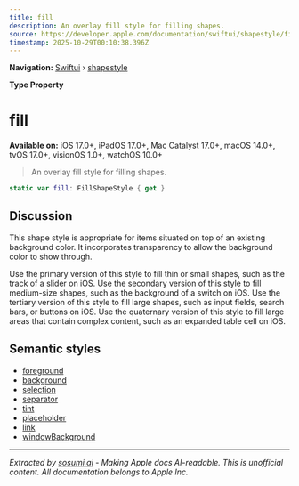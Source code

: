 ```yaml
---
title: fill
description: An overlay fill style for filling shapes.
source: https://developer.apple.com/documentation/swiftui/shapestyle/fill
timestamp: 2025-10-29T00:10:38.396Z
---
```


**Navigation:** [Swiftui](/documentation/swiftui) › [shapestyle](/documentation/swiftui/shapestyle)

**Type Property**

# fill

**Available on:** iOS 17.0+, iPadOS 17.0+, Mac Catalyst 17.0+, macOS 14.0+, tvOS 17.0+, visionOS 1.0+, watchOS 10.0+

> An overlay fill style for filling shapes.

```swift
static var fill: FillShapeStyle { get }
```

## Discussion

This shape style is appropriate for items situated on top of an existing background color. It incorporates transparency to allow the background color to show through.

Use the primary version of this style to fill thin or small shapes, such as the track of a slider on iOS. Use the secondary version of this style to fill medium-size shapes, such as the background of a switch on iOS. Use the tertiary version of this style to fill large shapes, such as input fields, search bars, or buttons on iOS. Use the quaternary version of this style to fill large areas that contain complex content, such as an expanded table cell on iOS.

## Semantic styles

- [foreground](/documentation/swiftui/shapestyle/foreground)
- [background](/documentation/swiftui/shapestyle/background)
- [selection](/documentation/swiftui/shapestyle/selection)
- [separator](/documentation/swiftui/shapestyle/separator)
- [tint](/documentation/swiftui/shapestyle/tint)
- [placeholder](/documentation/swiftui/shapestyle/placeholder)
- [link](/documentation/swiftui/shapestyle/link)
- [windowBackground](/documentation/swiftui/shapestyle/windowbackground)

---

*Extracted by [sosumi.ai](https://sosumi.ai) - Making Apple docs AI-readable.*
*This is unofficial content. All documentation belongs to Apple Inc.*

